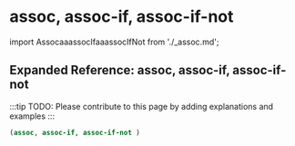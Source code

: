 # assoc, assoc-if, assoc-if-not

import AssocaaassocIfaaassocIfNot from './_assoc.md';

<AssocaaassocIfaaassocIfNot />

## Expanded Reference: assoc, assoc-if, assoc-if-not

:::tip
TODO: Please contribute to this page by adding explanations and examples
:::

```lisp
(assoc, assoc-if, assoc-if-not )
```
